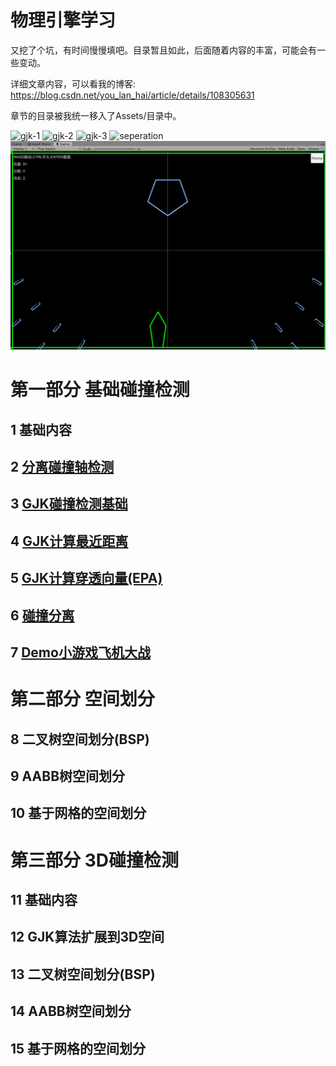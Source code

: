 物理引擎学习
====================
又挖了个坑，有时间慢慢填吧。目录暂且如此，后面随着内容的丰富，可能会有一些变动。

详细文章内容，可以看我的博客: https://blog.csdn.net/you_lan_hai/article/details/108305631

章节的目录被我统一移入了Assets/目录中。

![gjk-1](Assets/03-gjk/Image/gjk-1.gif)
![gjk-2](Assets/04-gjk-closest-point/Image/gjk2-1.gif)
![gjk-3](Assets/05-gjk-epa/Image/gjk3-1.gif)
![seperation](Assets/06-seperation/Image/seperation.gif)
![demo](Assets/07-2d-demo/Image/image.gif)


# 第一部分 基础碰撞检测
## 1 基础内容
## 2 [分离碰撞轴检测](Assets/02-sat)
## 3 [GJK碰撞检测基础](Assets/03-gjk/README.md)
## 4 [GJK计算最近距离](Assets/04-gjk-closest-point/README.md)
## 5 [GJK计算穿透向量(EPA)](Assets/05-gjk-epa/README.md)
## 6 [碰撞分离](Assets/06-seperation)
## 7 [Demo小游戏飞机大战](Assets/07-2d-demo)

# 第二部分 空间划分
## 8 二叉树空间划分(BSP)
## 9 AABB树空间划分
## 10 基于网格的空间划分

# 第三部分 3D碰撞检测
## 11 基础内容
## 12 GJK算法扩展到3D空间
## 13 二叉树空间划分(BSP)
## 14 AABB树空间划分
## 15 基于网格的空间划分

